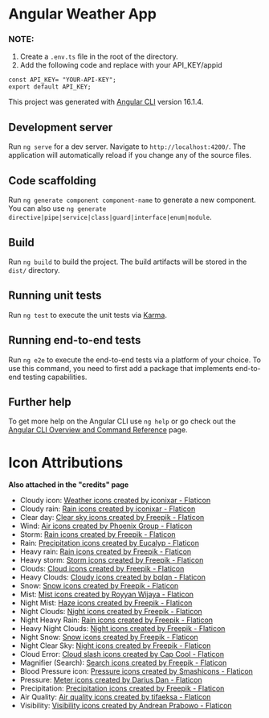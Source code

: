 # Angular Weather App

### NOTE:
1. Create a `.env.ts` file in the root of the directory.
2. Add the following code and replace with your API_KEY/appid
```
const API_KEY= "YOUR-API-KEY";
export default API_KEY;
```

This project was generated with [Angular CLI](https://github.com/angular/angular-cli) version 16.1.4.

## Development server

Run `ng serve` for a dev server. Navigate to `http://localhost:4200/`. The application will automatically reload if you change any of the source files.

## Code scaffolding

Run `ng generate component component-name` to generate a new component. You can also use `ng generate directive|pipe|service|class|guard|interface|enum|module`.

## Build

Run `ng build` to build the project. The build artifacts will be stored in the `dist/` directory.

## Running unit tests

Run `ng test` to execute the unit tests via [Karma](https://karma-runner.github.io).

## Running end-to-end tests

Run `ng e2e` to execute the end-to-end tests via a platform of your choice. To use this command, you need to first add a package that implements end-to-end testing capabilities.

## Further help

To get more help on the Angular CLI use `ng help` or go check out the [Angular CLI Overview and Command Reference](https://angular.io/cli) page.


# Icon Attributions
**Also attached in the "credits" page**
<br/>
- Cloudy icon: <a href="https://www.flaticon.com/free-icons/weather" title="weather icons">Weather icons created by iconixar - Flaticon</a>
- Cloudy rain: <a href="https://www.flaticon.com/free-icons/rain" title="rain icons">Rain icons created by iconixar - Flaticon</a>
- Clear day: <a href="https://www.flaticon.com/free-icons/clear-sky" title="clear sky icons">Clear sky icons created by Freepik - Flaticon</a>
- Wind: <a href="https://www.flaticon.com/free-icons/air" title="air icons">Air icons created by Phoenix Group - Flaticon</a>
- Storm: <a href="https://www.flaticon.com/free-icons/rain" title="rain icons">Rain icons created by Freepik - Flaticon</a>
- Rain: <a href="https://www.flaticon.com/free-icons/precipitation" title="precipitation icons">Precipitation icons created by Eucalyp - Flaticon</a>
- Heavy rain: <a href="https://www.flaticon.com/free-icons/rain" title="rain icons">Rain icons created by Freepik - Flaticon</a>
- Heavy storm: <a href="https://www.flaticon.com/free-icons/storm" title="storm icons">Storm icons created by Freepik - Flaticon</a>
- Clouds: <a href="https://www.flaticon.com/free-icons/cloud" title="cloud icons">Cloud icons created by Freepik - Flaticon</a>
- Heavy Clouds: <a href="https://www.flaticon.com/free-icons/cloudy" title="cloudy icons">Cloudy icons created by bqlqn - Flaticon</a>
- Snow: <a href="https://www.flaticon.com/free-icons/snow" title="snow icons">Snow icons created by Freepik - Flaticon</a>
- Mist: <a href="https://www.flaticon.com/free-icons/mist" title="mist icons">Mist icons created by Royyan Wijaya - Flaticon</a>
- Night Mist: <a href="https://www.flaticon.com/free-icons/haze" title="haze icons">Haze icons created by Freepik - Flaticon</a>
- Night Clouds: <a href="https://www.flaticon.com/free-icons/night" title="night icons">Night icons created by Freepik - Flaticon</a>
- Night Heavy Rain: <a href="https://www.flaticon.com/free-icons/rain" title="rain icons">Rain icons created by Freepik - Flaticon</a>
- Heavy Night Clouds: <a href="https://www.flaticon.com/free-icons/night" title="night icons">Night icons created by Freepik - Flaticon</a>
- Night Snow: <a href="https://www.flaticon.com/free-icons/snow" title="snow icons">Snow icons created by Freepik - Flaticon</a>
- Night Clear Sky: <a href="https://www.flaticon.com/free-icons/night" title="night icons">Night icons created by Freepik - Flaticon</a>
- Cloud Error: <a href="https://www.flaticon.com/free-icons/cloud-slash" title="cloud slash icons">Cloud slash icons created by Cap Cool - Flaticon</a>
- Magnifier (Search): <a href="https://www.flaticon.com/free-icons/search" title="search icons">Search icons created by Freepik - Flaticon</a>
- Blood Pressure icon: <a href="https://www.flaticon.com/free-icons/pressure" title="pressure icons">Pressure icons created by Smashicons - Flaticon</a>
- Pressure: <a href="https://www.flaticon.com/free-icons/meter" title="meter icons">Meter icons created by Darius Dan - Flaticon</a>
- Precipitation: <a href="https://www.flaticon.com/free-icons/precipitation" title="precipitation icons">Precipitation icons created by Freepik - Flaticon</a>
- Air Quality: <a href="https://www.flaticon.com/free-icons/air-quality" title="air quality icons">Air quality icons created by tifaeksa - Flaticon</a>
- Visibility: <a href="https://www.flaticon.com/free-icons/visibility" title="visibility icons">Visibility icons created by Andrean Prabowo - Flaticon</a>